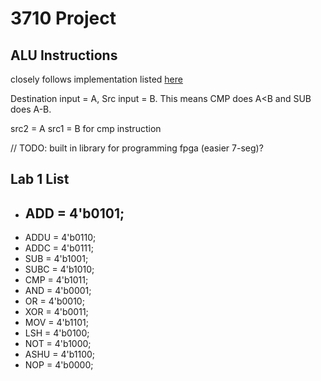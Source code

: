 # 3710 Project

## ALU Instructions

closely follows implementation listed [here](https://my.eng.utah.edu/~cs3710/handouts/cr16a-prog-ref.pdf)

Destination input = A, Src input = B. This means CMP does A<B and SUB does A-B.

src2 = A src1 = B for cmp instruction

// TODO: built in library for programming fpga (easier 7-seg)?

## Lab 1 List

- ADD = 4'b0101;
  -
- ADDU = 4'b0110;
- ADDC = 4'b0111;
- SUB = 4'b1001;
- SUBC = 4'b1010;
- CMP = 4'b1011;
- AND = 4'b0001;
- OR = 4'b0010;
- XOR = 4'b0011;
- MOV = 4'b1101;
- LSH = 4'b0100;
- NOT = 4'b1000;
- ASHU = 4'b1100;
- NOP = 4'b0000;
